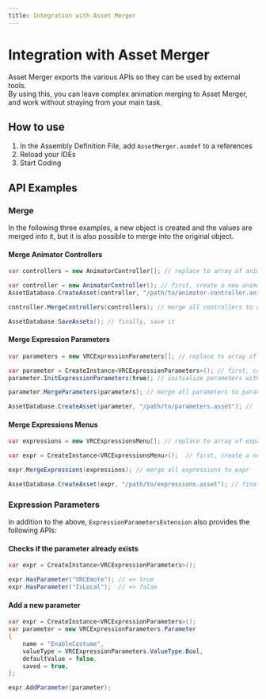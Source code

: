 ```yaml
---
title: Integration with Asset Merger
---
```


# Integration with Asset Merger

Asset Merger exports the various APIs so they can be used by external tools.  
By using this, you can leave complex animation merging to Asset Merger, and work without straying from your main task.

## How to use

1. In the Assembly Definition File, add `AssetMerger.asmdef` to a references
2. Reload your IDEs
3. Start Coding

## API Examples

### Merge

In the following three examples, a new object is created and the values are merged into it, but it is also possible to merge into the original object.

#### Merge Animator Controllers

```csharp
var controllers = new AnimatorController[]; // replace to array of animator controllers

var controller = new AnimatorController(); // first, create a new animator controller
AssetDatabase.CreateAsset(controller, "/path/to/animator-controller.anim"); // second, save it

controller.MergeControllers(controllers); // merge all controllers to controller

AssetDatabase.SaveAssets(); // finally, save it
```

#### Merge Expression Parameters

```csharp
var parameters = new VRCExpressionParameters[]; // replace to array of expression parameters

var parameter = CreateInstance<VRCExpressionParameters>(); // first, create a new parameter
parameter.InitExpressionParameters(true); // initialize parameters with populate default params

parameter.MergeParameters(parameters); // merge all parameters to parameter

AssetDatabase.CreateAsset(parameter, "/path/to/parameters.asset"); // finally, save it
```

#### Merge Expressions Menus

```csharp
var expressions = new VRCExpressionsMenu[]; // replace to array of expressions menus

var expr = CreateInstance<VRCExpressionsMenu>();  // first, create a new parameter

expr.MergeExpressions(expressions); // merge all expressions to expr

AssetDatabase.CreateAsset(expr, "/path/to/expressions.asset"); // finally, save it
```

### Expression Parameters

In addition to the above, `ExpressionParametersExtension` also provides the following APIs:

#### Checks if the parameter already exists

```csharp
var expr = CreateInstance<VRCExpressionParameters>();

expr.HasParameter("VRCEmote"); // => true
expr.HasParameter("IsLocal");  // => false
```

#### Add a new parameter

```csharp
var expr = CreateInstance<VRCExpressionParameters>();
var parameter = new VRCExpressionParameters.Parameter
{
    name = "EnableCostume",
    valueType = VRCExpressionParameters.ValueType.Bool,
    defaultValue = false,
    saved = true,
};

expr.AddParameter(parameter);
```
